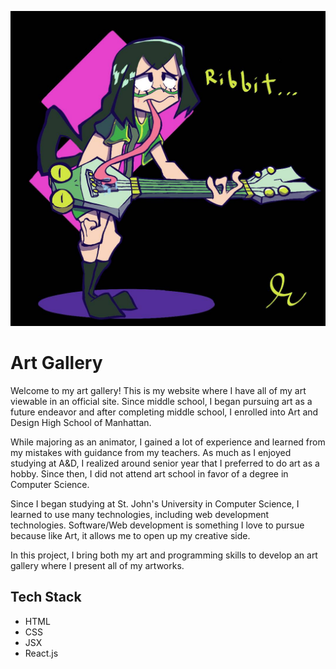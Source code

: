 !["This is a title image for the art gallery"](https://github.com/SebC750/Art_Gallery_Portfolio/blob/main/art_gallery_portfolio/public/Artworks/froppy.jpg)
# Art Gallery
Welcome to my art gallery! This is my website where I have all of my art viewable in an official site. Since middle school, I began pursuing art as a future endeavor and after completing middle school, I enrolled into Art and Design High School of Manhattan.

While majoring as an animator, I gained a lot of experience and learned from my mistakes with guidance from my teachers. As much as I enjoyed studying at A&D, I realized around senior year that I preferred to do art as a hobby. Since then, I did not attend art school in favor of a degree in Computer Science.

Since I began studying at St. John's University in Computer Science, I learned to use many technologies, including web development technologies. Software/Web development is something I love to pursue because like Art, it allows me to open up my creative side. 

In this project, I bring both my art and programming skills to develop an art gallery where I present all of my artworks. 


## Tech Stack
- HTML
- CSS
- JSX
- React.js
